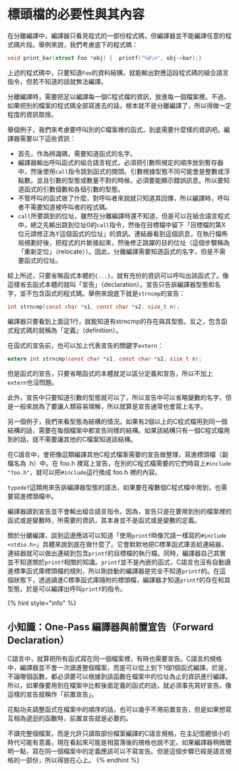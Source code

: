 # 標頭檔的必要性與其內容

在分離編譯中，編譯器只看見程式的一部份程式碼，但編譯器並不能編譯任意的程式碼片段。舉例來說，我們考慮底下的程式碼：

```c
void print_bar(struct Foo *obj) {  printf("%d\n", obj->bar);}
```

上述的程式碼中，只要知道`Foo`的資料結構，就能輸出對應這段程式碼的組合語言指令，但若不知道的話就無法編譯。

分離編譯時，需要把足以編譯每一個C程式檔的資訊，放進每一個檔案裡。不過，如果把別的檔案的程式碼全部寫進去的話，根本就不是分離編譯了，所以得做一定程度的資訊取捨。

舉個例子，我們來考慮要呼叫別的C檔案裡的函式，到底需要什麼樣的資訊吧。編譯器需要以下這些資訊：

* 首先，作為辨識碼，需要知道函式的名字。
* 編譯器輸出呼叫函式的組合語言程式，必須把引數照規定的順序放到暫存器中，然後使用`call`指令跳到函式的開頭。引數根據型態不同可能會是整數或浮點數。並且引數的型態或數量不對的時候，必須要能顯示錯誤訊息。所以要知道函式的引數個數和各個引數的型態。
* 不管呼叫的函式做了什麼，對呼叫者來說就只知道其回傳，所以編譯時，呼叫者不需要知道被呼叫者的程式碼。
* `call`所要跳到的位址，雖然在分離編譯時還不知道，但是可以在組合語言程式中，總之先輸出跳到位址0的`call`指令，然後在目標檔中留下「目標檔的第X位元請修正為Y這個函式的位址」的資訊。連結器看到這個訊息，在執行檔佈局規劃好後，把程式的片斷接起來，然後修正跳躍的目的位址（這個步驟稱為「重新定位」（relocate））。因此，分離編譯需要知道函式的名字，但是不需要函式的位址。

綜上所述，只要省略函式本體的`{...}`，就有充份的資訊可以呼叫出該函式了。像這樣省去函式本體的就叫「宣告」（declaration）。宣告只告訴編譯器型態和名字，並不包含函式的程式碼。舉例來說底下就是`strncmp`的宣告：

```c
int strncmp(const char *s1, const char *s2, size_t n);
```

編譯器只要看到上面這1行，就能知道有strncmp的存在與其型態。反之，包含函式程式碼的就稱為「定義」（definition）。

在函式的宣告前，也可以加上代表宣告的關鍵字`extern`：

```c
extern int strncmp(const char *s1, const char *s2, size_t n);
```

但是函式的宣告，只要省略函式的本體就足以區分定義和宣告，所以不加上`extern`也沒問題。

此外，宣告中只要知道引數的型態就可以了，所以宣告中可以省略變數的名字，但是一般來說為了要讓人類容易理解，所以就算是宣告通常也會寫上名字。

另一個例子，我們來看型態為結構的情況。如果有2個以上的C程式檔用到同一個結構的話，需要在每個檔案中都宣告同樣的結構。如果該結構只有一個C程式檔用到的話，就不需要讓其他的C檔案知道該結構。

在C語言中，會把像這類編譯其他C程式檔案需要的宣告做整理，寫進標頭檔（副檔名為 .h）中。在 foo.h 裡寫上宣告，在別的C程式檔需要的它們時寫上`#include "foo.h"`，就可以把`#include`這行換成 foo.h 裡的內容。

`typedef`這類用來告訴編譯器型態的語法，如果要在複數個C程式檔中用到，也需要寫進標頭檔中。

編譯器讀到宣告並不會輸出組合語言指令。因為，宣告只是在要用到別的檔案裡的函式或是變數時，所需要的資訊，其本身並不是函式或是變數的定義。

關於分離編譯，談到這邊應該可以知道「使用`printf`時像咒語一樣寫的`#include <stdio.h>`」具體來說到底在做什麼了。它會默默地把C標準函式庫丟給連結器，連結器就可以做出連結到包含`printf`的目標檔的執行檔。同時，編譯器自己其實並不知道關於`printf`相關的知識。`printf`並不是內嵌的函式，C語言也沒有自動讀進標準函式庫標頭檔的規則，所以剛啟動的編譯器是完全不知道`printf`的。在這個狀態下，透過讀進C標準函式庫隨附的標頭檔，編譯器才知道`printf`的存在和其型態，於是可以編譯出呼叫`printf`的指令。

{% hint style="info" %}
## 小知識：One-Pass 編譯器與前置宣告（Forward Declaration）

C語言中，就算把所有函式寫在同一個檔案裡，有時也需要宣告。C語言的規格中，編譯器並不會一次讀進整個檔案，而是可以從上到下1個1個函式編譯。於是，不論哪個函數，都必須要可以根據到該函數在檔案中的位址為止的資訊進行編譯。所以，如果像要用到在檔案中比較後面定義的函式的話，就必須事先寫好宣告。像這樣的宣告就稱作「前置宣告」。

花點功夫調整函式在檔案中的順序的話，也可以幾乎不用前置宣告，但是如果想寫互相為遞迴的函數時，前置宣告就是必要的。

不讀完整個檔案，而是允許只讀取部份檔案編譯的C語言規格，在主記憶體很小的時代可能有意義，現在看起來可能是相當落後的規格也說不定。如果編譯器稍微聰明一點，寫在同一個檔案中的定義應該可以不寫宣告。但是這個步驟已經是語言規格的一部份，所以得放在心上。
{% endhint %}


